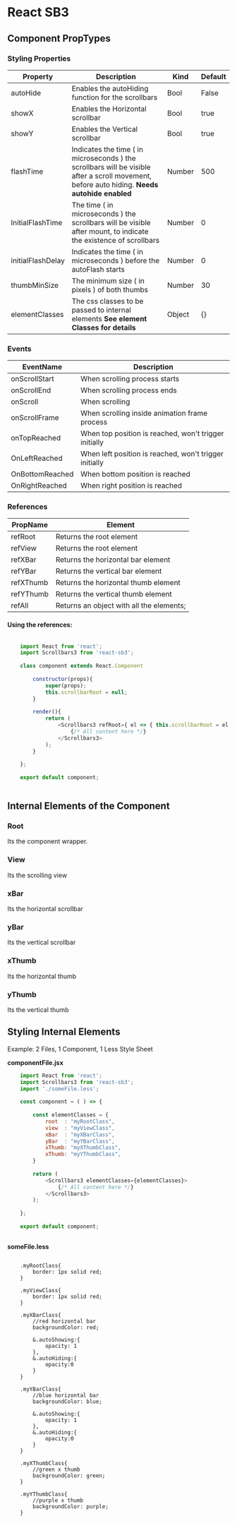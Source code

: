 # React SB3

## Component PropTypes

### Styling Properties

| Property | Description | Kind | Default |
| --- | --- | --- | --- |
| autoHide | Enables the autoHiding function for the scrollbars | Bool | False  |
| showX | Enables the Horizontal scrollbar | Bool | true |
| showY | Enables the Vertical scrollbar | Bool | true |
| flashTime | Indicates the time ( in microseconds ) the scrollbars will be visible after a scroll movement, before auto hiding. **Needs autohide enabled** | Number | 500 |
| InitialFlashTime | The time ( in microseconds ) the scrollbars will be visible after mount, to indicate the existence of scrollbars | Number | 0 |
| initialFlashDelay | Indicates the time ( in microseconds ) before the autoFlash starts | Number | 0 |
| thumbMinSize | The minimum size ( in pixels ) of both thumbs | Number | 30 |
| elementClasses | The css classes to be passed to internal elements **See element Classes for details** | Object | {} |

### Events

| EventName | Description |
| --- | --- |
| onScrollStart | When scrolling process starts |
| onScrollEnd | When scrolling process ends |
| onScroll | When scrolling |
| onScrollFrame | When scrolling inside animation frame process |
| onTopReached | When top position is reached, won't trigger initially |
| OnLeftReached | When left position is reached, won't trigger initially |
| OnBottomReached | When bottom position is reached |
| OnRightReached | When right position is reached |

### References

| PropName | Element |
| --- | --- |
| refRoot | Returns the root element |
| refView | Returns the root element |
| refXBar | Returns the horizontal bar element |
| refYBar | Returns the vertical bar element |
| refXThumb | Returns the horizontal thumb element |
| refYThumb | Returns the vertical thumb element |
| refAll | Returns an object with all the elements; |

#### Using the references:
```js
    
    import React from 'react';
    import Scrollbars3 from 'react-sb3';
    
    class component extends React.Component
        
        constructor(props){
            super(props);
            this.scrollbarRoot = null;
        }
        
        render(){
            return (
                <Scrollbars3 refRoot={ el => { this.scrollbarRoot = el }}>
                    {/* All content here */}
                </Scrollbars3>
            );
        }
        
    };
    
    export default component;
    
```


## Internal Elements of the Component

### Root
Its the component wrapper.

### View
Its the scrolling view

### xBar
Its the horizontal scrollbar

### yBar
Its the vertical scrollbar

### xThumb
Its the horizontal thumb

### yThumb
Its the vertical thumb 

## Styling Internal Elements

Example:
2 Files, 1 Component, 1 Less Style Sheet

**componentFile.jsx**

```js
    import React from 'react';
    import Scrollbars3 from 'react-sb3';
    import './someFile.less';
    
    const component = ( ) => {
        
        const elementClasses = {
            root  : "myRootClass",
            view  : "myViewClass",
            xBar  : "myXBarClass",
            yBar  : "myYBarClass",
            xThumb: "myXThumbClass",
            xThumb: "myYThumbClass",
        }
        
        return (
            <Scrollbars3 elementClasses={elementClasses}>
                {/* All content here */}
            </Scrollbars3>
        );
        
    };
    
    export default component;
    
```

**someFile.less**

```less
    
    .myRootClass{
        border: 1px solid red;
    }
    
    .myViewClass{
        border: 1px solid red;
    }
    
    .myXBarClass{
        //red horizontal bar
        backgroundColor: red;
        
        &.autoShowing:{
            opacity: 1
        },
        &.autoHiding:{
            opacity:0
        }
    }
    
    .myYBarClass{
        //blue horizontal bar
        backgroundColor: blue;
        
        &.autoShowing:{
            opacity: 1
        },
        &.autoHiding:{
            opacity:0
        }
    }
    
    .myXThumbClass{
        //green x thumb
        backgroundColor: green;
    }
    
    .myYThumbClass{
        //purple x thumb
        backgroundColor: purple;
    }
```
